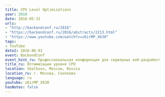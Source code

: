 ```yaml
---
title: CPU Level Optimizations
year: 2016
date: 2016-05-31
urls:
- "http://backendconf.ru/2016"
- "https://backendconf.ru/2016/abstracts/2213.html"
- "https://www.youtube.com/watch?v=z6irMP_X630"
tags:
- YouTube
date2: 2016-06-01
event: BackendConf
event_hint_ru: Профессиональная конференция для серверных веб-разработчиков
title_ru: Оптимизации уровня CPU
location: Skolkovo, Moscow, Russia
location_ru: г. Москва, Сколково
language: ru
youtube: z6irMP_X630
hasNotes: false
---
```

